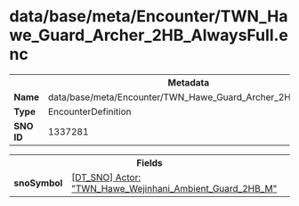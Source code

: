 <h1>data/base/meta/Encounter/TWN_Hawe_Guard_Archer_2HB_AlwaysFull.enc</h1><table><tr><th colspan="100%">Metadata</th></tr><tr><td><b>Name</b></td><td>data/base/meta/Encounter/TWN_Hawe_Guard_Archer_2HB_AlwaysFull.enc</td></tr><tr><td><b>Type</b></td><td>EncounterDefinition</td></tr><tr><td><b>SNO ID</b></td><td>1337281</td></tr></table>

<table><tr><th colspan="100%">Fields</th></tr><tr><td><b>snoSymbol</b></td><td><a href="..\Actor\TWN_Hawe_Wejinhani_Ambient_Guard_2HB_M.acr.md">[DT_SNO] Actor: "TWN_Hawe_Wejinhani_Ambient_Guard_2HB_M"</a></td></tr></table>

